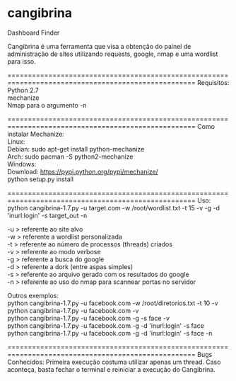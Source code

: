 cangibrina
==========

Dashboard Finder 
 
Cangibrina é uma ferramenta que visa a obtenção do painel de administração de sites 
utilizando requests, google, nmap e uma wordlist para isso. 

====================================================================================================
Requisitos:       
Python 2.7    
mechanize    
Nmap para o argumento -n    

====================================================================================================
Como instalar Mechanize:     
Linux:     
        Debian: sudo apt-get install python-mechanize     
        Arch: sudo pacman -S python2-mechanize     
Windows:       
        Download: https://pypi.python.org/pypi/mechanize/     
        python setup.py install     

====================================================================================================
Uso:     
python cangibrina-1.7.py -u target.com -w /root/wordlist.txt -t 15 -v -g -d 'inurl:login' -s target_out -n 

-u > referente ao site alvo  
-w > referente a wordlist personalizada  
-t > referente ao número de processos (threads) criados  
-v > referente ao modo verbose  
-g > referente a busca do google  
-d > referente a dork (entre aspas simples)  
-s > referente ao arquivo gerado com os resultados do google  
-n > referente ao uso do nmap para scannear portas no servidor  

Outros exemplos:      
python cangibrina-1.7.py -u facebook.com -w /root/diretorios.txt -t 10 -v  
python cangibrina-1.7.py -u facebook.com -v  
python cangibrina-1.7.py -u facebook.com -g -s face -v  
python cangibrina-1.7.py -u facebook.com -g -d 'inurl:login' -s face  
python cangibrina-1.7.py -u facebook.com -g -d 'inurl:login' -s face -n  
 
====================================================================================================
Bugs Conhecidos: 
Primeira execução costuma utilizar apenas um thread. Caso aconteça, basta fechar o terminal e
reiniciar a execução do Cangibrina.

